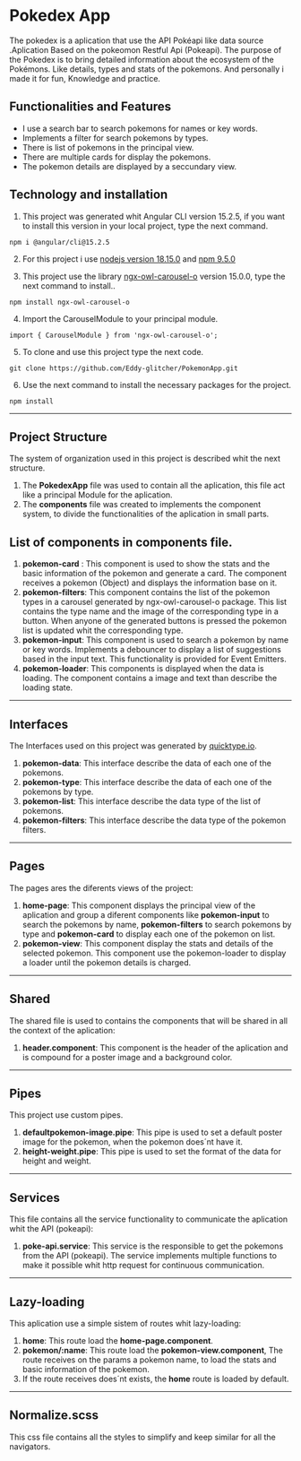 #  Pokedex App

The pokedex is a aplication that use the API Pokéapi like data source .Aplication Based on the pokeomon Restful Api (Pokeapi).
The purpose of the Pokedex is to bring detailed information about the ecosystem of the Pokémons. Like details, types and stats of the pokemons. And personally i made it for fun, Knowledge and practice.

## Functionalities and Features
- I use a search bar to search pokemons for names or key words.
- Implements a filter for search pokemons by types.
- There is list of pokemons in the principal view.
- There are multiple cards for display the pokemons.
- The pokemon details are displayed by a seccundary view.

## Technology and installation

1. This project was generated whit Angular CLI version 15.2.5, if you want to install this version in your local project, type the next command.
```
npm i @angular/cli@15.2.5
```
2. For this project i use [nodejs version 18.15.0](https://nodejs.org/en/blog/release/v18.15.0 "node version 18.15.0") and [npm 9.5.0](https://www.npmjs.com/package/npm/v/9.5.0 "npm 9.5.0")

3.  This project use the library [ngx-owl-carousel-o](https://www.npmjs.com/package/ngx-owl-carousel-o "ngx-owl-carousel-o") version 15.0.0, type the next command to install..
```
npm install ngx-owl-carousel-o
```
4. Import the CarouselModule to your principal module.
```
import { CarouselModule } from 'ngx-owl-carousel-o';
```
5. To clone and use this project type the next code.
```
git clone https://github.com/Eddy-glitcher/PokemonApp.git
```
6. Use the next command to install the necessary packages for the project.
```
npm install
```

------------

## Project Structure
The system of organization used in this project is described whit the next structure.
1. The **PokedexApp** file was used to contain all the aplication, this file act like a principal Module for the aplication.
2. The **components** file was created to implements the component system, to divide the functionalities of the aplication in small parts.
## List of components in components file.
1. **pokemon-card** : This component is used to show the stats and the basic information of the pokemon and generate a card. The component receives a pokemon (Object) and displays the information base on it.
2. **pokemon-filters**: This component contains the list of the pokemon types in a carousel generated by ngx-owl-carousel-o package. This list contains the type name and the image of the corresponding type in a button. When anyone of the generated buttons is pressed the pokemon list is updated whit the corresponding type.
3. **pokemon-input**: This component is used to search a pokemon by name or key words. Implements a debouncer to display a list of suggestions based in the input text. This functionality is provided for Event Emitters.
4. **pokemon-loader**: This components is displayed when the data is loading. The component contains a image and text than describe the loading state.


------------
## Interfaces
The Interfaces used on this project was generated by [quicktype.io](https://quicktype.io/ "quicktype.io").
1. **pokemon-data**: This interface describe the data of each one of the pokemons.
2. **pokemon-type**: This interface describe the data of each one of the pokemons by type.
3. **pokemon-list**: This interface describe the data type of the list of pokemons.
4. **pokemon-filters**: This interface describe the data type of the pokemon filters.

------------
## Pages
The pages ares the diferents views of the project:
1. **home-page**: This component displays the principal view of the aplication and group a diferent components like **pokemon-input** to search the pokemons by name, **pokemon-filters** to search pokemons by type and **pokemon-card** to display each one of the pokemon on list.
2. **pokemon-view**: This component display the stats and details of the selected pokemon. This component use the pokemon-loader to display a loader until the pokemon details is charged.

------------
## Shared 
The shared file is used to contains the components that will be shared in all the context of the aplication:
1. **header.component**: This component is the header of the aplication and is compound for a poster image and a background color.

------------
## Pipes
This project use custom pipes.
1. **defaultpokemon-image.pipe**: This pipe is used to set a default poster image for the pokemon, when the pokemon does´nt have it.
2. **height-weight.pipe**: This pipe is used to set the format of the data for height and weight.

------------
## Services
This file contains all the service functionality to communicate the aplication whit the API (pokeapi):
1. **poke-api.service**: This service is the responsible to get the pokemons from the API (pokeapi). The service implements multiple functions to make it possible whit http request for continuous communication.

------------
## Lazy-loading
This aplication use a simple sistem of routes whit lazy-loading:
1. **home**: This route load the **home-page.component**.
2. **pokemon/:name**: This route load the **pokemon-view.component**, The route receives on the params a pokemon name, to load the stats and basic information of the pokemon.
3. If the route receives does´nt exists, the **home** route is loaded by default.

------------
## Normalize.scss
This css file contains all the styles to simplify and keep similar for all the navigators.
